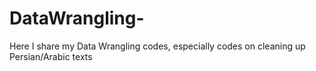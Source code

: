 # DataWrangling-
Here I share my Data Wrangling codes, especially codes on cleaning up Persian/Arabic texts
